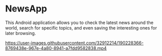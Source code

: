 # NewsApp
This Android application allows you to check the latest news around the world, search for specific topics, and even saving the interesting ones for later browsing.




https://user-images.githubusercontent.com/32912214/190228366-8769438e-967e-4a80-8941-a7fdd9582838.mp4

